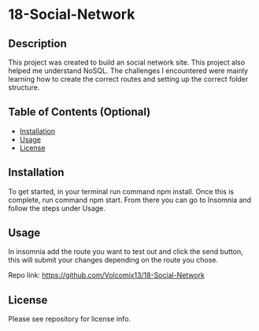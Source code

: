 # 18-Social-Network

## Description

This project was created to build an social network site. This project also helped me understand NoSQL.
The challenges I encountered were mainly learning how to create the correct routes and setting up the correct folder structure.


## Table of Contents (Optional)

- [Installation](#installation)
- [Usage](#usage)
- [License](#license)

## Installation

To get started, in your terminal run command npm install. Once this is complete, run command npm start. From there you can go to Insomnia and follow the steps under Usage.


## Usage
In insomnia add the route you want to test out and click the send button, this will submit your changes depending on the route you chose.

Repo link: https://github.com/Volcomix13/18-Social-Network

## License
Please see repository for license info.